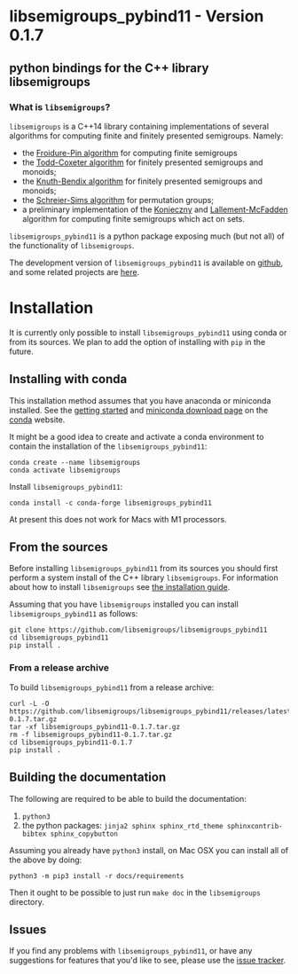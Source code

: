 # libsemigroups_pybind11 - Version 0.1.7

## python bindings for the C++ library libsemigroups

### What is `libsemigroups`?

`libsemigroups` is a C++14 library containing implementations of several
algorithms for computing finite and finitely presented semigroups.
Namely:

-   the [Froidure-Pin algorithm](https://www.irif.fr/~jep/PDF/Rio.pdf)
    for computing finite semigroups
-   the [Todd-Coxeter
    algorithm](https://en.wikipedia.org/wiki/Todd%E2%80%93Coxeter_algorithm)
    for finitely presented semigroups and monoids;
-   the [Knuth-Bendix
    algorithm](https://en.wikipedia.org/wiki/Knuth%E2%80%93Bendix_completion_algorithm)
    for finitely presented semigroups and monoids;
-   the [Schreier-Sims
    algorithm](https://en.wikipedia.org/wiki/Schreier%E2%80%93Sims_algorithm)
    for permutation groups;
-   a preliminary implementation of the
    [Konieczny](https://link.springer.com/article/10.1007/BF02573672)
    and
    [Lallement-McFadden](https://www.sciencedirect.com/science/article/pii/S0747717108800570)
    algorithm for computing finite semigroups which act on sets.

`libsemigroups_pybind11` is a python package exposing much (but not all)
of the functionality of `libsemigroups`.

The development version of `libsemigroups_pybind11` is available on
[github](https://github.com/libsemigroups/libsemigroups_pybind11), and
some related projects are [here](https://github.com/libsemigroups).

# Installation

It is currently only possible to install `libsemigroups_pybind11` using
conda or from its sources. We plan to add the option of installing with
`pip` in the future.

## Installing with conda

This installation method assumes that you have anaconda or miniconda
installed. See the [getting started](http://bit.ly/33B0Vfs) and
[miniconda download page](https://conda.io/miniconda.html) on the
[conda](https://conda.io/) website.

It might be a good idea to create and activate a conda environment to
contain the installation of the `libsemigroups_pybind11`:

    conda create --name libsemigroups
    conda activate libsemigroups

Install `libsemigroups_pybind11`:

    conda install -c conda-forge libsemigroups_pybind11

At present this does not work for Macs with M1 processors.

## From the sources

Before installing `libsemigroups_pybind11` from its sources you should
first perform a system install of the C++ library `libsemigroups`. For
information about how to install `libsemigroups` see [the installation
guide](https://libsemigroups.readthedocs.io/en/latest/install.html).

Assuming that you have `libsemigroups` installed you can install
`libsemigroups_pybind11` as follows:

    git clone https://github.com/libsemigroups/libsemigroups_pybind11
    cd libsemigroups_pybind11
    pip install .

### From a release archive

To build `libsemigroups_pybind11` from a release archive:

    curl -L -O https://github.com/libsemigroups/libsemigroups_pybind11/releases/latest/download/libsemigroups_pybind11-0.1.7.tar.gz
    tar -xf libsemigroups_pybind11-0.1.7.tar.gz 
    rm -f libsemigroups_pybind11-0.1.7.tar.gz
    cd libsemigroups_pybind11-0.1.7
    pip install .

## Building the documentation

The following are required to be able to build the documentation:

1.  `python3`
2.  the python packages:
    `jinja2 sphinx sphinx_rtd_theme sphinxcontrib-bibtex sphinx_copybutton`

Assuming you already have `python3` install, on Mac OSX you can install
all of the above by doing:

    python3 -m pip3 install -r docs/requirements 

Then it ought to be possible to just run `make doc` in the
`libsemigroups` directory.

## Issues

If you find any problems with `libsemigroups_pybind11`, or have any
suggestions for features that you'd like to see, please use the [issue
tracker](https://github.com/libsemigroups/libsemigroups_pybind11/issues).
